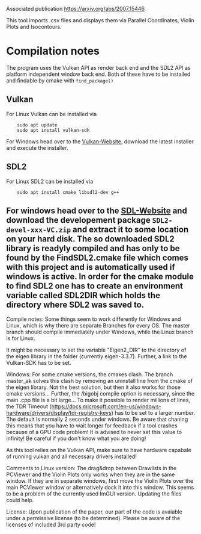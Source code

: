 Associated publication
https://arxiv.org/abs/2007.15446


This tool imports .csv files and displays them via Parallel Coordinates, Violin Plots and Isocontours.

# Compilation notes
The program uses the Vulkan API as render back end and the SDL2 API as platform independent window back end.
Both of these have to be installed and findable by cmake with `find_package()`
## Vulkan
For Linux Vulkan can be installed via
```
    sudo apt update
    sudo apt install vulkan-sdk
```

For Windows head over to the [Vulkan-Website](https://vulkan.lunarg.com/sdk/home), download the latest installer and execute the installer.
## SDL2
For Linux SDL2 can be installed via
```
    sudo apt install cmake libsdl2-dev g++
```

For windows head over to the [SDL-Website](https://www.libsdl.org/download-2.0.php) and download the developement package `SDL2-devel-xxx-VC.zip`
and extract it to some location on your hard disk.
The so downloaded SDL2 library is readyly compiled and has only to be found by the FindSDL2.cmake file which comes with this project and is automatically used if windows is active.
In order for the cmake module to find SDL2 one has to create an environment variable called SDL2DIR which holds the directory where SDL2 was saved to.
---

Compile notes:
Some things seem to work differently for Windows and Linux, which is why there are separate Branches for every OS.
The master branch should compile immediately under Windows, while the Linux branch is for Linux.

It might be necessary to set the variable "Eigen2_DIR" to the directory of the eigen library in the folder (currently eigen-3.3.7). Further, a link to the Vulkan-SDK has to be set. 



Windows:
For some cmake versions, the cmakes clash. The branch master_ak solves this clash by removing an uninstall line from the cmake of the eigen library. Not the best solution, but then it also works for those cmake versions...
Further, the /bigobj compile option is necessary, since the main .cpp file is a bit large...
To make it possible to render millions of lines, the TDR Timeout (https://docs.microsoft.com/en-us/windows-hardware/drivers/display/tdr-registry-keys) has to be set to a larger number. The default is normally 2 seconds under windows. Be aware that chaning this means that you have to wait longer for feedback if a tool crashes because of a GPU code problem! It is advised to never set this value to infinity!
Be careful if you don't know what you are doing!

As this tool relies on the Vulkan API, make sure to have hardware capabale of running vulkan and all necessary drivers installed!


Comments to Linux version:
The drag&drop between Drawlists in the PCViewer and the Violin Plots only works when they are in the same window. If they are in separate windows, first move the Violin Plots over the main PCViewer window or alternatively dock it into this window. This seems to be a problem of the currently used ImGUI version. Updating the files could help.

License:
Upon publication of the paper, our part of the code is avaiable under a permissive license (to be determined).
Please be aware of the licenses of included 3rd party code!
